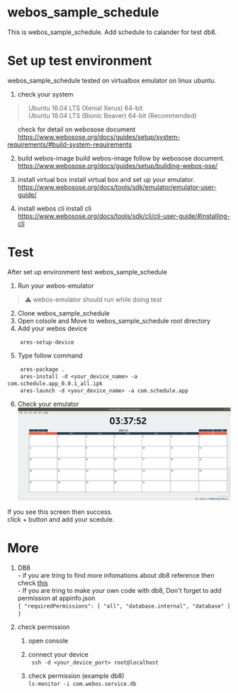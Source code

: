 # webos_sample_schedule
This is webos_sample_schedule. Add schedule to calander for test db8.


# Set up test environment
webos_sample_schedule tested on virtualbox emulator on linux ubuntu. 

  1. check your system
  > &nbsp;&nbsp;Ubuntu 16.04 LTS (Xenial Xerus) 64-bit  
  > &nbsp;&nbsp;Ubuntu 18.04 LTS (Bionic Beaver) 64-bit (Recommended)  
  
  &nbsp;&nbsp;&nbsp;&nbsp;&nbsp;&nbsp;check for detail on webosose document  
  &nbsp;&nbsp;&nbsp;&nbsp;&nbsp;&nbsp;https://www.webosose.org/docs/guides/setup/system-requirements/#build-system-requirements
    
  2. build webos-image
    build webos-image follow by webosose document.
    https://www.webosose.org/docs/guides/setup/building-webos-ose/
    
  3. install virtual box
    install virtual box and set up your emulator.
    https://www.webosose.org/docs/tools/sdk/emulator/emulator-user-guide/
  
  4. install webos cli
    install cli
    https://www.webosose.org/docs/tools/sdk/cli/cli-user-guide/#installing-cli
    
# Test
After set up environment test webos_sample_schedule
  
  1. Run your webos-emulator
  > :warning:
  > webos-emulator should run while doing test
    
  2. Clone webos_sample_schedule
  3. Open colsole and Move to webos_sample_schedule root directory
  4. Add your webos device  
  ```
      ares-setup-device
  ```
  5. Type follow command  
  ```
      ares-package .
      ares-install -d <your_device_name> -a com.schedule.app_0.0.1_all.ipk
      ares-launch -d <your_device_name> -a com.schedule.app
  ```
  
  6. Check your emulator
  ![screen](/img/calander.png)  
  
  If you see this screen then success.  
  click + button and add your scedule.
  
# More

  1. DB8  
    - if you are tring to find more infomations about db8 reference then check [this](https://www.webosose.org/docs/reference/ls2-api/com-webos-service-db/)  
    - If you are tring to make your own code with db8, Don't forget to add permission at appinfo.json  
    ```
    {
      "requiredPermissions": [
        "all",
        "database.internal",
        "database"
      ]
    }
    ```  
   
 2. check permission
    1. open console
    
    2. connect your device  
      ``` ssh -d <your_device_port> root@localhost```
      
    3. check permission (example db8)  
      ```ls-monitor -i com.webos.service.db```
 
 
